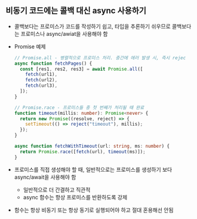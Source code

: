 ## 비동기 코드에는 콜백 대신 async 사용하기

- 콜백보다는 프로미스가 코드를 작성하기 쉽고, 타입을 추론하기 쉬우므로 콜백보다는 프로미스나 async/awiat을 사용해야 함
- Promise 예제

  ```typescript
  // Promise.all - 병렬적으로 프로미스 처리. 중간에 에러 발생 시, 즉시 rejec
  async function fetchPages() {
    const [res1, res2, res3] = await Promise.all([
      fetch(url1),
      fetch(url2),
      fetch(url3),
    ]);
  }

  // Promise.race - 프로미스들 중 첫 번째가 처리될 때 완료
  function timeout(millis: number): Promise<never> {
    return new Promise((resolve, reject) => {
      setTimeout(() => reject("timeout"), millis);
    });
  }

  async function fetchWithTimeout(url: string, ms: number) {
    return Promise.race([fetch(url), timeout(ms)]);
  }
  ```

- 프로미스를 직접 생성해야 할 때, 일반적으로는 프로미스를 생성하기 보다 async/await을 사용해야 함
  - 일반적으로 더 간결하고 직관적
  - async 함수는 항상 프로미스를 반환하도록 강제
- 함수는 항상 비동기 또는 항상 동기로 실행되어야 하고 절대 혼용해선 안됨
